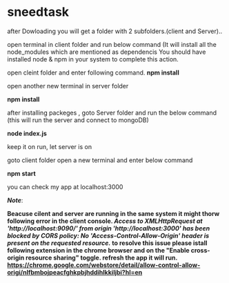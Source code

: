# sneedtask
after Dowloading you will get a folder with 2 subfolders.(client and Server)..

open terminal in client folder and run below command (It will install all the node_modules which are mentioned as dependencis
You should have installed node & npm in your system to complete this action.

open cleint folder and enter following command.
<b>npm install</b> 

open another new terminal in server folder

<b>npm install</b>


after installing packeges , goto Server folder and run the below command (this will run the server and connect to mongoDB)

<b>node index.js </b>

keep it on run, let server is on

goto client folder  open a new terminal and enter below command

<b>npm start</b>

you can check my app at localhost:3000

***Note***:

<b>Beacuse cilent and server are running in the same system it might thorw following error in the client console.
<i>Access to XMLHttpRequest at 'http://localhost:9090/' from origin 'http://localhost:3000' has been blocked by CORS policy: No 'Access-Control-Allow-Origin' header is present on the requested resource.</i>
 to resolve this issue please istall following extension in the chrome browser and on the "Enable cross-origin resource sharing" toggle.
  refresh the app it will run.
  <a>https://chrome.google.com/webstore/detail/allow-control-allow-origi/nlfbmbojpeacfghkpbjhddihlkkiljbi?hl=en</a>
</b>
